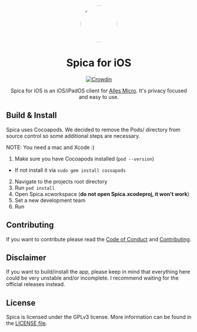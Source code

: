 <div align="center">
<img src="https://i.imgur.com/WoSsIG2.png" height="100" length="100" style="border-radius:50%">

# Spica for iOS

[![Crowdin](https://badges.crowdin.net/spica/localized.svg)](https://crowdin.com/project/spica)

Spica for iOS is an iOS/iPadOS client for [Alles Micro](https://micro.alles.cx). It's privacy focused and easy to use.
</div>

## Build & Install

Spica uses Cocoapods. We decided to remove the Pods/ directory from source control so some additional steps are necessary.

NOTE: You need a mac and Xcode :)

1. Make sure you have Cocoapods installed (`pod --version`)
  - If not install it via `sudo gem install cocoapods`
2. Navigate to the projects root directory
3. Run `pod install`
4. Open Spica.xcworkspace (**do not open Spica.xcodeproj, it won't work**)
5. Set a new development team
6. Run

## Contributing

If you want to contribute please read the [Code of Conduct](CODE_OF_CONDUCT.md) and [Contributing](CONTRIBUTING.md).

## Disclaimer

If you want to build/install the app, please keep in mind that everything here could be very unstable and/or incomplete. I recommend waiting for the official releases instead.

## License

Spica is licensed under the GPLv3 license. More information can be found in the [LICENSE file](LICENSE).
